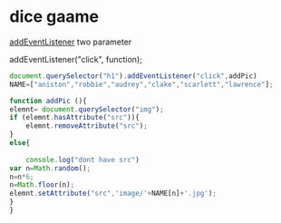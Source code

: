# dice gaame 

[addEventListener](https://developer.mozilla.org/en-US/docs/Web/API/EventTarget/addEventListener)    two  parameter 

addEventListener("click", function);
```js
document.querySelector("h1").addEventListener("click",addPic)
NAME=["aniston","robbie","audrey","clake","scarlett","lawrence"];

function addPic (){
elemnt= document.querySelector("img");
if (elemnt.hasAttribute("src")){
    elemnt.removeAttribute("src");
}
else{
    
    console.log("dont have src")
var n=Math.random();
n=n*6;
n=Math.floor(n);
elemnt.setAttribute("src",'image/'+NAME[n]+'.jpg');
}
}
```
